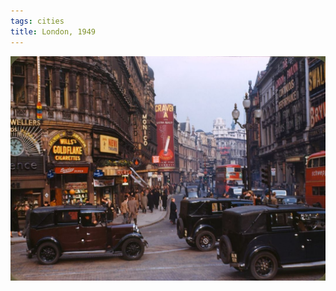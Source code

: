 ```yaml
---
tags: cities
title: London, 1949
---
```


![london](https://raw.githubusercontent.com/muneer78/muneer78.github.io/master/images/london1949.jpg)



